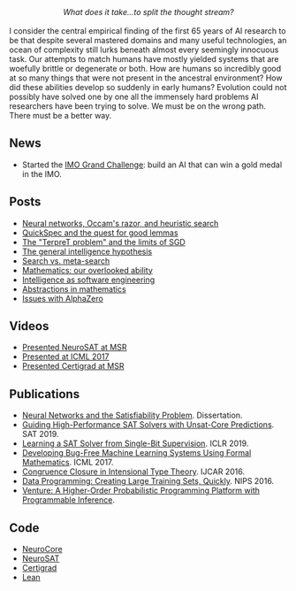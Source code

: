 <center><em>What does it take...to split the thought stream?</em></center>
<br>
I consider the central empirical finding of the first 65 years of AI research to be that despite several mastered domains and many useful technologies, an ocean of complexity still lurks beneath almost every seemingly innocuous task. Our attempts to match humans have mostly yielded systems that are woefully brittle or degenerate or both. How are humans so incredibly good at so many things that were not present in the ancestral environment? How did these abilities develop so suddenly in early humans? Evolution could not possibly have solved one by one all the immensely hard problems AI researchers have been trying to solve. We must be on the wrong path. There must be a better way.

## News
- Started the [IMO Grand Challenge](https://IMO-grand-challenge.github.io): build an AI that can win a gold medal in the IMO.

## Posts

- [Neural networks, Occam's razor, and heuristic search](posts/2018-09-16-neural-networks-occams-razor.md)
- [QuickSpec and the quest for good lemmas](posts/2018-07-21-quickspec.md)
- [The "TerpreT problem" and the limits of SGD](/the-terpret-problem/)
- [The general intelligence hypothesis](posts/2018-07-08-the-general-intelligence-hypothesis.md)
- [Search vs. meta-search](posts/2018-07-01-search-vs-meta-search.md)
- [Mathematics: our overlooked ability](posts/2018-06-24-mathematics-our-overlooked-ability.md)
- [Intelligence as software engineering](posts/2018-06-17-intelligence-as-software-engineering.md)
- [Abstractions in mathematics](posts/2018-06-10-abstractions-in-mathematics.md)
- [Issues with AlphaZero](posts/2018-06-06-issues-with-alpha-zero.md)

## Videos

- [Presented NeuroSAT at MSR](https://www.youtube.com/watch?v=EqvzIGY_bI4)
- [Presented at ICML 2017](https://vimeo.com/238227789)
- [Presented Certigrad at MSR](https://www.youtube.com/watch?v=-A1tVNTHUFw)

## Publications

- [Neural Networks and the Satisfiability Problem](https://searchworks.stanford.edu/view/13250178). Dissertation.
- [Guiding High-Performance SAT Solvers with Unsat-Core Predictions](https://arxiv.org/abs/1903.04671). SAT 2019.
- [Learning a SAT Solver from Single-Bit Supervision](https://arxiv.org/abs/1802.03685). ICLR 2019.
- [Developing Bug-Free Machine Learning Systems Using Formal Mathematics](https://arxiv.org/abs/1706.08605). ICML 2017.
- [Congruence Closure in Intensional Type Theory](https://arxiv.org/abs/1701.04391). IJCAR 2016.
- [Data Programming: Creating Large Training Sets, Quickly](https://arxiv.org/abs/1605.07723). NIPS 2016.
- [Venture: A Higher-Order Probabilistic Programming Platform with Programmable Inference](https://arxiv.org/abs/1404.0099).

## Code

- [NeuroCore](https://github.com/dselsam/neurocore-public)
- [NeuroSAT](https://github.com/dselsam/neurosat)
- [Certigrad](https://github.com/dselsam/certigrad)
- [Lean](https://github.com/leanprover/lean)
